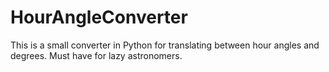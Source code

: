 # HourAngleConverter
This is a small converter in Python for translating between hour angles and degrees. Must have for lazy astronomers.
